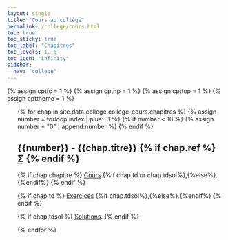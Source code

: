```yaml
---
layout: single
title: "Cours au collège"
permalink: /college/cours.html
toc: true
toc_sticky: true
toc_label: "Chapitres"
toc_levels: 1..6
toc_icon: "infinity"
sidebar:
  nav: "college"
---
```


{% assign cptfc = 1 %}
{% assign cpthp = 1 %}
{% assign cpttop = 1 %}
{% assign cpttheme = 1 %}

<ul start="1" style="list-style-type:none">
{% for chap in site.data.college.college_cours.chapitres %}
{% assign number = forloop.index | plus: -1 %}
{% if number < 10 %}
{% assign number = "0" | append:number %}
{% endif %}
  
<li>
<h2 class="mycss" id="chap_{{number}}">{{number}} - {{chap.titre}}
{% if chap.ref %}
<a href="./ref/{{chap.ref}}" class="ref">&Sigma;</a>
{% endif %}</h2>
{% if chap.chapitre %}
<a href="./cours/college-chap{{number}}.pdf">Cours</a>
<nospace/>
{%if chap.td or chap.tdsol%},{%else%}.{%endif%}
{% endif %}

{% if chap.td %}
<a href="./exercices/college-chap{{number}}.pdf">Exercices</a>
{%if chap.tdsol%},{%else%}.{%endif%}
{% endif %}

{% if chap.tdsol %}
<a href="./exercices/college-exos_s{{number}}.pdf">Solutions</a>.
{% endif %}
</li>
{% endfor %}
</ul>
